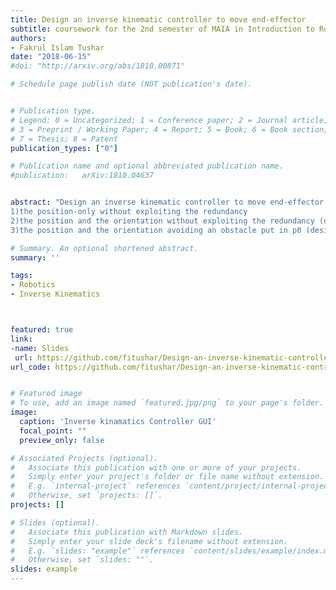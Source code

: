 ```yaml
---
title: Design an inverse kinematic controller to move end-effector
subtitle: coursework for the 2nd semester of MAIA in Introduction to Robotics course
authors:
- Fakrul Islam Tushar
date: "2018-06-15"
#doi: "http://arxiv.org/abs/1810.00871"

# Schedule page publish date (NOT publication's date).


# Publication type.
# Legend: 0 = Uncategorized; 1 = Conference paper; 2 = Journal article;
# 3 = Preprint / Working Paper; 4 = Report; 5 = Book; 6 = Book section;
# 7 = Thesis; 8 = Patent
publication_types: ["0"]

# Publication name and optional abbreviated publication name.
#publication: 	arXiv:1810.04637


abstract: "Design an inverse kinematic controller to move end-effector. This work is done as a coursework for the 2nd semester of MAIA in Introduction to Robotics course.The task was to design an Inverse Kinematic controller to move the end-effector from the position pA to the position pB The movement should be repeated 3 times by control:
1)the position-only without exploiting the redundancy
2)the position and the orientation without exploiting the redundancy (desired orientation equal to the initial one)
3)the position and the orientation avoiding an obstacle put in p0 (desired orientation equal to the initial one)"

# Summary. An optional shortened abstract.
summary: ''

tags:
- Robotics
- Inverse Kinematics



featured: true
link:
-name: Slides
 url: https://github.com/fitushar/Design-an-inverse-kinematic-controller-to-move-end-effector-/blob/master/Robotics_Presentation.pdf
url_code: https://github.com/fitushar/Design-an-inverse-kinematic-controller-to-move-end-effector-


# Featured image
# To use, add an image named `featured.jpg/png` to your page's folder.
image:
  caption: 'Inverse kinamatics Controller GUI'
  focal_point: ""
  preview_only: false

# Associated Projects (optional).
#   Associate this publication with one or more of your projects.
#   Simply enter your project's folder or file name without extension.
#   E.g. `internal-project` references `content/project/internal-project/index.md`.
#   Otherwise, set `projects: []`.
projects: []

# Slides (optional).
#   Associate this publication with Markdown slides.
#   Simply enter your slide deck's filename without extension.
#   E.g. `slides: "example"` references `content/slides/example/index.md`.
#   Otherwise, set `slides: ""`.
slides: example
---
```

